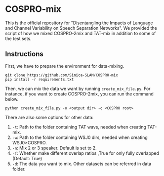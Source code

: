 # COSPRO-mix

This is the official repository for "Disentangling the Impacts of Language and Channel Variability on Speech Separation Networks". We provided the script of how we mixed COSPRO-2mix and TAT-mix in addition to some of the test sets. 

## Instructions
First, we have to prepare the environment for data-mixing.

    git clone https://github.com/Sinica-SLAM/COSPRO-mix
    pip install -r requirements.txt

Then, we can mix the data we want by running `create_mix_file.py`. For instance, if you want to create COSPRO-2mix, you can run the command below.

    python create_mix_file.py -o <output dir> -c <COSPRO root>

There are also some options for other data:
1. `-t`: Path to the folder containing TAT wavs, needed when creating TAT-mix.
2. `-w`: Path to the folder containing WSJ0 dirs, needed when creating WSJ0$\times$COSPRO.
3. `-n`: Mix 2 or 3 speaker. Default is set to 2.
4. `-f`: Whether make different overlap ratios ,True for only fully overlapped (Default: True)
5. `-d`: The data you want to mix. Other datasets can be referred in data folder.